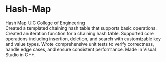 # Hash-Map
Hash Map UIC College of Engineering<br />
Created a templated chaining hash table that supports basic operations. Created an iteration function for a chaining hash table. Supported core operations including insertion, deletion, and search with customizable key and value types. Wrote comprehensive unit tests to verify correctness, handle edge cases, and ensure consistent performance. Made in Visual Studio in C++.
